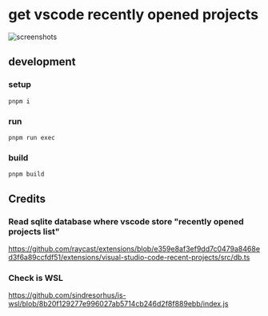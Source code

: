 get vscode recently opened projects
===

![screenshots](https://i.imgur.com/82rbPms.png)

development
---

### setup

```
pnpm i
```

### run

```
pnpm run exec
```

### build

```
pnpm build
```

Credits
---

### Read sqlite database where vscode store "recently opened projects list"

https://github.com/raycast/extensions/blob/e359e8af3ef9dd7c0479a8468ed3f6a89ccfdf51/extensions/visual-studio-code-recent-projects/src/db.ts

### Check is WSL

https://github.com/sindresorhus/is-wsl/blob/8b20f129277e996027ab5714cb246d2f8f889ebb/index.js
